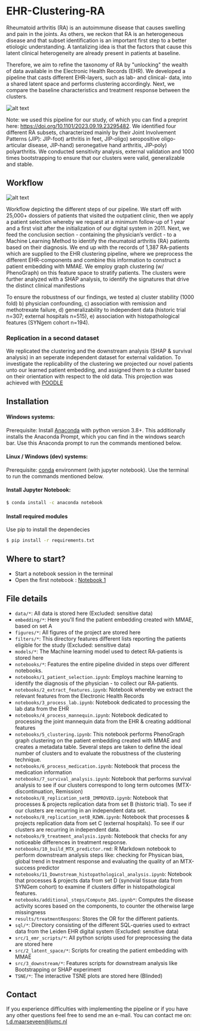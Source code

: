 # EHR-Clustering-RA
Rheumatoid arthritis (RA) is an autoimmune disease that causes swelling and pain in the joints. As others, we reckon that RA is an heterogeneous disease and that subset identification is an important first step to a better etiologic understanding. A tantalizing idea is that the factors that cause this latent clinical heterogeneity are already present in patients at baseline.

Therefore, we aim to refine the taxonomy of RA by "unlocking" the wealth of data available in the Electronic Health Records (EHR). We developed a pipeline that casts different EHR-layers, such as lab- and clinical- data, into a shared latent space and performs clustering accordingly. Next, we compare the baseline characteristics and treatment response between the clusters.

![alt text](https://github.com/levrex/EHR-Clustering-RA/blob/main/figures/md/fig3_SHAP_ClusterOverview.png?raw=true)

Note: we used this pipeline for our study, of which you can find a preprint here: https://doi.org/10.1101/2023.09.19.23295482. We identified four different RA subsets, characterized mainly by their Joint Involvement Patterns (*JIP*): JIP-foot) arthritis in feet, JIP-oligo) seropositive oligo-articular disease, JIP-hand) seronegative hand arthritis, JIP-poly) polyarthritis. We conducted sensitivity analysis, external validation and 1000 times bootstrapping to ensure that our clusters were valid, generalizable and stable.

## Workflow
![alt text](https://github.com/levrex/EHR-Clustering-RA/blob/main/figures/md/fig2_workflow.png?raw=true)

Workflow depicting the different steps of our pipeline. We start off with 25,000+ dossiers of patients that visited the outpatient clinic, then we apply a patient selection whereby we request at a minimum follow-up of 1 year and a first visit after the initialization of our digital system in 2011. Next, we feed the conclusion section - containing the physician’s verdict - to a Machine Learning Method to identify the rheumatoid arthritis (RA) patients based on their diagnosis. We end up with the records of 1,387 RA-patients which are supplied to the EHR clustering pipeline, where we preprocess the different EHR-components and combine this information to construct a patient embedding with MMAE. We employ graph clustering (w/ PhenoGraph) on this feature space to stratify patients. The clusters were further analyzed with a SHAP analysis, to identify the signatures that drive the distinct clinical manifestions

To ensure the robustness of our findings, we tested a) cluster stability (1000 fold) b) physician confounding, c) association with remission and methotrexate failure, d) generalizability to independent data (historic trial n=307; external hospitals n=515), e) association with histopathological features (SYNgem cohort n=194).

### Replication in a second dataset
We replicated the clustering and the downstream analysis (SHAP & survival analysis) in an seperate independent dataset for external validation. To investigate the replicability of the clustering we projected our novel patients unto our learned patient embedding, and assigned them to a cluster based on their orientation with respect to the old data. This projection was achieved with [POODLE](https://github.com/levrex/Poodle)

## Installation

#### Windows systems:
Prerequisite: Install [Anaconda](https://www.anaconda.com/distribution/) with python version 3.8+. This additionally installs the Anaconda Prompt, which you can find in the windows search bar. Use this Anaconda prompt to run the commands mentioned below.

#### Linux / Windows (dev) systems:
Prerequisite: [conda](https://docs.conda.io/projects/conda/en/latest/user-guide/install/index.html) environment (with jupyter notebook). Use the terminal to run the commands mentioned below.

#### Install Jupyter Notebook:
```sh
$ conda install -c anaconda notebook
```

#### Install required modules
Use pip to install the dependecies

```sh
$ pip install -r requirements.txt
```

## Where to start?
- Start a notebook session in the terminal 
- Open the first notebook : 
[Notebook 1](notebooks/1_patient_selection.ipynb)

## File details
* `data/*`: All data is stored here (Excluded: sensitive data)
* `embedding/*`: Here you'll find the patient embedding created with MMAE, based on set A
* `figures/*`: All figures of the project are stored here
* `filters/*`: This directory features different lists reporting the patients eligible for the study (Excluded: sensitive data)
* `models/*`: The Machine learning model used to detect RA-patients is stored here
* `notebooks/*`: Features the entire pipeline divided in steps over different notebooks.
* `notebooks/1_patient_selection.ipynb`: Employs machine learning to identify the diagnosis of the physician - to collect our RA-patients.
* `notebooks/2_extract_features.ipynb`: Notebook whereby we extract the relevant features from the Electronic Health Records 
* `notebooks/3_process_lab.ipynb`: Notebook dedicated to processing the lab data from the EHR
* `notebooks/4_process_mannequin.ipynb`: Notebook dedicated to processing the joint mannequin data from the EHR & creating additional features
* `notebooks/5_clustering.ipynb`: This notebook performs PhenoGraph graph clustering on the patient embedding created with MMAE and 
    creates a metadata table. Several steps are taken to define the ideal number of clusters and to 
    evaluate the robustness of the clustering technique.
* `notebooks/6_process_medication.ipynb`: Notebook that process the medication information
* `notebooks/7_survival_analysis.ipynb`: Notebook that performs survival analysis to see if our clusters correspond to long term outcomes (MTX-discontinuation, Remission)
* `notebooks/8_replication_setB_IMPROVED.ipynb`: Notebook that processes & projects replication data from set B (historic trial). To see if our clusters are recurring in an independent data set.
* `notebooks/8_replication_setB_RZWN.ipynb`: Notebook that processes & projects replication data from set C (external hospitals). To see if our clusters are recurring in independent data.
* `notebooks/9_treatment_analysis.ipynb`: Notebook that checks for any noticeable differences in treatment response.
* `notebooks/10_build_MTX_predictor.rmd`: R Markdown notebook to perform downstream analysis steps like: checking for Physican bias, global trend in treatment response and evaluating the quality of an MTX-success predictor 
* `notebooks/11_Downstream_histopathological_analysis.ipynb`: Notebook that processes & projects data from set D (synovial tissue data from SYNGem cohort) to examine if clusters differ in histopathological features.
* `notebooks/additional_steps/Compute_DAS.ipynb*`: Computes the disease activity scores based on the components, to counter the otherwise large missingness
* `results/treatmentRespons`: Stores the OR for the different patients.
* `sql/*`: Directory consisting of the different SQL-queries used to extract data from the Leiden EHR digital system (Excluded: sensitive data)
* `src/1_emr_scripts/*`: All python scripts used for preprocessing the data are stored here 
* `src/2_latent_space/*`: Scripts for creating the patient embedding with MMAE
* `src/3_downstream/*`: Features scripts for downstream analysis like Bootstrapping or SHAP experiment
* `TSNE/*`: The interactive TSNE plots are stored here (Blinded)

## Contact
If you experience difficulties with implementing the pipeline or if you have any other questions feel free to send me an e-mail. You can contact me on: t.d.maarseveen@lumc.nl
